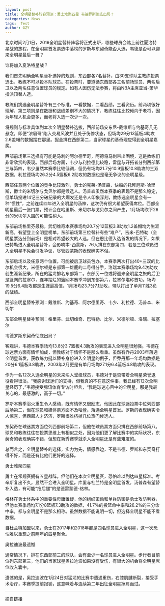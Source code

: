 ```yaml
---
layout: post
title: 全明星替补阵容预测：勇士难聚四星 韦德罗斯彻底出局？
categories: News
tags:  Test
author: GZY
---
```


北京时间2月1日，2019全明星替补阵容将正式出炉，哪些球员会踏上前往夏洛特星战的旅程，在全明星首发票选中落榜的罗斯与东契奇能否入选，韦德是否可以迎来全明星最后一舞？

谁将加入夏洛特星战？

我们首先明确全明星替补选择的规则，东西部各7名替补，由30支球队主教练投票选出，教练不可以投本队球员。在投票时，要遵循东西部各三名前场球员、两名后卫以及两名任意位置球员的规定。如有人因伤无法参赛，将由NBA主席亚当-萧华指派顶替人选。

教练们挑选全明星替补有三个标准，一看数据，二看战绩，三看资历。前两项很好理解，第三项则是在数据和战绩差别不大的情况下，教练往往比较倾向于老将，因为年轻人机会更多，而老将入选一次少一次。

将规则与标准具体到本次全明星替补选拔，西部前场安东尼-戴维斯与约基奇几无悬念，即便“浓眉哥”陷入交易风波并且处于伤停状态，但场均29分13篮板4助攻2.6盖帽的数据摆在那里。掘金排在西部第二，当家球星约基奇理应得到全明星嘉奖。

西部前场第三选择有可能是马刺的阿尔德里奇，阿德将马刺带出困境，这是教练们非常欣赏的表现。西部后场方面，韦少与利拉德比较稳，雷霆与开拓者分列西部第三与第四，韦少虽然本赛季比较低调，但仍有场均21.7分10.9篮板10.8助攻的三双数据，利拉德场均26.2分4.5篮板6.2助攻的数据也是毫无争议的全明星级。

西部任意两个位置的竞争比较激烈，勇士的克莱-汤普森，快船的托拜厄斯-哈里斯，爵士的米切尔与戈贝尔都是候选人。汤普森虽然本赛季的表现不是那么稳定，但单场投进14记三分破纪录的大爆发还是令人印象深刻，教练选全明星会有一种“惯性”，之前连续四年进入全明星的汤神，这次仍有很大希望获得席位。西部全明星最后一张门票，预计会在哈里斯、米切尔与戈贝尔之间产生，1月场均砍下28分的米切尔入围的可能性稍大。

东部前场格里芬最稳，武切维奇本赛季场均20.7分12篮板3.8助攻1.2盖帽均为生涯新高，有望登上全明星榜单。东部前场第三位替补有些“难产”，吉米-巴特勒（全明星票选分到前场）是相对希望较大的人选，但在恩比德入选首发的情况下，如果巴特勒进入全明星替补，会影响本-西蒙斯，76人排在东部第四，若是三位球员进入全明星不免会引发争议，尽管西蒙斯的表现确实不俗。

东部后场以及任意两个位置，可能被后卫球员包办，本赛季两次打出40+三双的比尔机会很大，米德尔顿是东部第一雄鹿的二号得分手，洛瑞本赛季场均9.4次助攻创生涯新纪录，所在的猛龙排名东部第二。东部另一位或将迎来全明星之旅的后卫是篮网的拉塞尔，连年摆烂的篮网本赛季冲到东部第六，拉塞尔堪称首功，场均19.5分6.4助攻都是生涯最高值，1月场均23.7分7.1助攻，带队打出了单月11胜3负的战绩。

西部全明星替补预测：戴维斯、约基奇、阿尔德里奇、韦少、利拉德、汤普森、米切尔

东部全明星替补预测：格里芬、武切维奇、巴特勒、比尔、米德尔顿、洛瑞、拉塞尔

韦德罗斯东契奇彻底出局？

客观讲，韦德本赛季场均13.8分3.7篮板4.3助攻的表现进入全明星很勉强。韦德在球迷票方面有情怀加成，但教练对于情怀不是那么看重。虽然有乔丹2003年落选全明星首发，获教练力挺以替补身份进入全明星的例子，但乔丹那一年场均数据是20分6.1篮板3.8助攻，2003年2月更是有单月场均27.1分6.4篮板4.8助攻的表现。

作为一名12次入选全明星的未来名人堂级球员，韦德对于是否带着全明星荣誉退役看得很淡。“我感谢球迷们的支持，但我真的不在意这件事，我已经有12次全明星经历了，”韦德接受腾讯体育专访时坦言，“我是球迷心目中的全明星，那是我最关心的，最感激的，高于一切。”

罗斯本赛季浴火重生令人感动，既有情怀又很励志，他因此在球迷投票中位列西部后场第二，但在球员和媒体票方面不及哈登，落选全明星首发。罗斯的表现确实令人惊喜，但西部人才济济，罗斯很难挤掉几位热门候选人。

东契奇在球迷票方面位列西部前场第二，但他在球员票方面只排在西部前场第八。球员和教练往往在投票思维上有相似之处，因为他们更了解比赛中的实际状况，东契奇的表现确实不错，但想在新秀赛季就杀入全明星还是有些难度的。

总而言之，全明星替补的选择，实力为先，情感靠边，不是韦德、罗斯和东契奇打得不好，而是还有比他们更好的选择。

勇士难聚四星

勇士在常规赛拥有五星战阵，但他们在本次全明星赛，恐怕难以到达四星标准。考辛斯复出不久，显然不会进入全明星。库里与杜兰特是全明星首发，汤普森有望替补入选，有可能“拖后腿”的是德雷蒙德-格林。

格林在勇士体系中的重要性毋庸置疑，他的组织策动和单兵防御是勇士攻防利器，但他本赛季场均7.1分8篮板7.3助攻的数据，41.7%的投篮命中率和26.2%的三分命中率，都与全明星不是那么相称。虽然数据不能说明一切，但选择全明星不能不看数据。

自杜兰特加盟以来，勇士在2017年和2018年都是四名球员进入全明星，这一次恐怕难以重现之前两年的四星聚合。

奥拉迪波最遗憾

通常情况下，排在东西部前三的球队，会有至少一名球员进入全明星。步行者目前位列东部第三，他们的当家球星奥拉迪波如果没有受伤，有很大的机会将全明星席位收入囊中。

遗憾的是，奥拉迪波在1月24日对猛龙的比赛中遭遇重伤，右膝肌腱断裂，接受手术治疗，本赛季提前报销，这意味着与连续第二年出征全明星擦肩而过。

*****

摘自[链接](http://new.qq.com/cmsn/20190131/20190131001298.html)